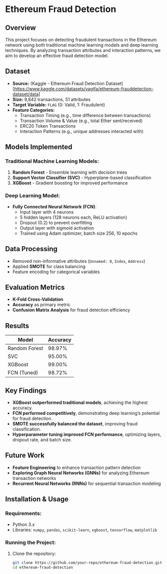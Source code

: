 # Ethereum Fraud Detection

## Overview
This project focuses on detecting fraudulent transactions in the Ethereum network using both traditional machine learning models and deep learning techniques. By analyzing transaction attributes and interaction patterns, we aim to develop an effective fraud detection model.

## Dataset
- **Source:** (Kaggle - Ethereum Fraud Detection Dataset)[https://www.kaggle.com/datasets/vagifa/ethereum-frauddetection-dataset/data]
- **Size:** 9,842 transactions, 51 attributes
- **Target Variable:** `FLAG` (0: Valid, 1: Fraudulent)
- **Feature Categories:**
  - Transaction Timing (e.g., time difference between transactions)
  - Transaction Volume & Value (e.g., total Ether sent/received)
  - ERC20 Token Transactions
  - Interaction Patterns (e.g., unique addresses interacted with)

## Models Implemented
### Traditional Machine Learning Models:
1. **Random Forest** - Ensemble learning with decision trees
2. **Support Vector Classifier (SVC)** - Hyperplane-based classification
3. **XGBoost** - Gradient boosting for improved performance

### Deep Learning Model:
- **Fully Connected Neural Network (FCN)**:
  - Input layer with 4 neurons
  - 5 hidden layers (128 neurons each, ReLU activation)
  - Dropout (0.2) to prevent overfitting
  - Output layer with sigmoid activation
  - Trained using Adam optimizer, batch size 256, 10 epochs

## Data Processing
- Removed non-informative attributes (`Unnamed: 0`, `Index`, `Address`)
- Applied **SMOTE** for class balancing
- Feature encoding for categorical variables

## Evaluation Metrics
- **K-Fold Cross-Validation**
- **Accuracy** as primary metric
- **Confusion Matrix Analysis** for fraud detection efficiency

## Results
| Model  | Accuracy |
|--------|----------|
| Random Forest | 98.97% |
| SVC | 95.00% |
| XGBoost | 99.00% |
| FCN (Tuned) | 98.72% |

## Key Findings
- **XGBoost outperformed traditional models**, achieving the highest accuracy.
- **FCN performed competitively**, demonstrating deep learning’s potential for fraud detection.
- **SMOTE successfully balanced the dataset**, improving fraud classification.
- **Hyperparameter tuning improved FCN performance**, optimizing layers, dropout rate, and batch size.

## Future Work
- **Feature Engineering** to enhance transaction pattern detection
- **Exploring Graph Neural Networks (GNNs)** for analyzing Ethereum transaction networks
- **Recurrent Neural Networks (RNNs)** for sequential transaction modeling

## Installation & Usage
### Requirements:
- Python 3.x
- Libraries: `numpy`, `pandas`, `scikit-learn`, `xgboost`, `tensorflow`, `matplotlib`

### Running the Project:
1. Clone the repository:
   ```bash
   git clone https://github.com/your-repo/ethereum-fraud-detection.git
   cd ethereum-fraud-detection
